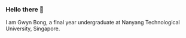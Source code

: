 ### Hello there 👋 </br>
I am Gwyn Bong, a final year undergraduate at Nanyang Technological University, Singapore. </br>
<!-- - 👀 I’m interested in ...
- 🌱 I’m currently learning ...
- 💞️ I’m looking to collaborate on ...
- 📫 How to reach me ... -->

<!---
gwynbxm/gwynbxm is a ✨ special ✨ repository because its `README.md` (this file) appears on your GitHub profile.
You can click the Preview link to take a look at your changes.
--->
